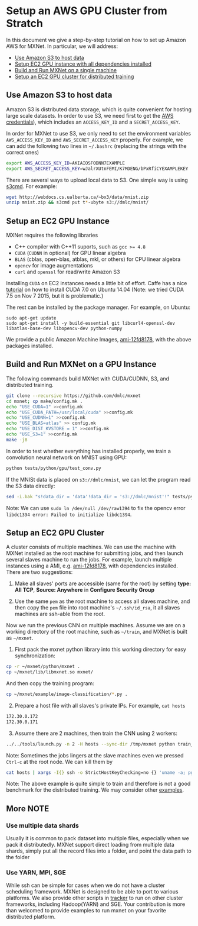 # Setup an AWS GPU Cluster from Stratch

In this document we give a step-by-step tutorial on how to set up Amazon AWS for
MXNet. In particular, we will address:

- [Use Amazon S3 to host data](#use-amazon-s3-to-host-data)
- [Setup EC2 GPU instance with all dependencies installed](#setup-an-ec2-gpu-instance)
- [Build and Run MXNet on a single machine](#build-and-run-mxnet-on-a-gpu-instance)
- [Setup an EC2 GPU cluster for distributed training](#setup-an-ec2-gpu-cluster)

## Use Amazon S3 to host data

Amazon S3 is distributed data storage, which is quite convenient for hosting large
scale datasets. In order to use S3, we need first to get the
[AWS credentials](http://docs.aws.amazon.com/AWSSimpleQueueService/latest/SQSGettingStartedGuide/AWSCredentials.html)),
which includes an `ACCESS_KEY_ID` and a `SECRET_ACCESS_KEY`.

In order for MXNet to use S3, we only need to set the environment variables `AWS_ACCESS_KEY_ID` and
`AWS_SECRET_ACCESS_KEY` properly. For example, we can add the following two lines in
`~/.bashrc` (replacing the strings with the correct ones)

```bash
export AWS_ACCESS_KEY_ID=AKIAIOSFODNN7EXAMPLE
export AWS_SECRET_ACCESS_KEY=wJalrXUtnFEMI/K7MDENG/bPxRfiCYEXAMPLEKEY
```

There are several ways to upload local data to S3. One simple way is using
[s3cmd](http://s3tools.org/s3cmd). For example:

```bash
wget http://webdocs.cs.ualberta.ca/~bx3/data/mnist.zip
unzip mnist.zip && s3cmd put t*-ubyte s3://dmlc/mnist/
```

## Setup an EC2 GPU Instance

MXNet requires the following libraries

- C++ compiler with C++11 suports, such as `gcc >= 4.8`
- `CUDA` (`CUDNN` in optional) for GPU linear algebra
- `BLAS` (cblas, open-blas, atblas, mkl, or others) for CPU linear algebra
- `opencv` for image augmentations
- `curl` and `openssl` for read/write Amazon S3

Installing `CUDA` on EC2 instances needs a little bit of effort. Caffe has a nice
[tutorial](https://github.com/BVLC/caffe/wiki/Install-Caffe-on-EC2-from-scratch-(Ubuntu,-CUDA-7,-cuDNN))
on how to install CUDA 7.0 on Ubuntu 14.04 (Note: we tried CUDA 7.5 on Nov 7
2015, but it is problematic.)

The rest can be installed by the package manager. For example, on Ubuntu:

```
sudo apt-get update
sudo apt-get install -y build-essential git libcurl4-openssl-dev libatlas-base-dev libopencv-dev python-numpy
```

We provide a public Amazon Machine Images, [ami-12fd8178](https://console.aws.amazon.com/ec2/v2/home?region=us-east-1#LaunchInstanceWizard:ami=ami-12fd8178), with the above packages installed.


## Build and Run MXNet on a GPU Instance

The following commands build MXNet with CUDA/CUDNN, S3, and distributed
training.

```bash
git clone --recursive https://github.com/dmlc/mxnet
cd mxnet; cp make/config.mk .
echo "USE_CUDA=1" >>config.mk
echo "USE_CUDA_PATH=/usr/local/cuda" >>config.mk
echo "USE_CUDNN=1" >>config.mk
echo "USE_BLAS=atlas" >> config.mk
echo "USE_DIST_KVSTORE = 1" >>config.mk
echo "USE_S3=1" >>config.mk
make -j8
```

In order to test whether everything has installed properly, we train a convolution neural network on MNIST using GPU:

```bash
python tests/python/gpu/test_conv.py
```

If the MNISt data is placed on `s3://dmlc/mnist`, we can let the program read
the S3 data directly:

```bash
sed -i.bak "s!data_dir = 'data'!data_dir = 's3://dmlc/mnist'!" tests/python/gpu/test_conv.py
```

Note: We can use `sudo ln /dev/null /dev/raw1394` to fix the opencv error `libdc1394 error: Failed to initialize libdc1394`.

## Setup an EC2 GPU Cluster

A cluster consists of multiple machines. We can use the machine with MXNet
installed as the root machine for submitting jobs, and then launch several
slaves machine to run the jobs. For example, launch multiple instances using a
AMI, e.g.
[ami-12fd8178](https://console.aws.amazon.com/ec2/v2/home?region=us-east-1#LaunchInstanceWizard:ami=ami-12fd8178),
with dependencies installed. There are two suggestions:

1. Make all slaves' ports are accessible (same for the root) by setting **type: All TCP**,
   **Source: Anywhere** in **Configure Security Group**

2. Use the same `pem` as the root machine to access all slaves machine, and
   then copy the `pem` file into root machine's `~/.ssh/id_rsa`, it all slaves
   machines are ssh-able from the root.

Now we run the previous CNN on multiple machines. Assume we are on a working
directory of the root machine, such as `~/train`, and MXNet is built as `~/mxnet`.

1. First pack the mxnet python library into this working directory for easy
  synchronization:

  ```bash
  cp -r ~/mxnet/python/mxnet .
  cp ~/mxnet/lib/libmxnet.so mxnet/
  ```

  And then copy the training program:

  ```bash
  cp ~/mxnet/example/image-classification/*.py .
  ```

2. Prepare a host file with all slaves's private IPs. For example, `cat hosts`

  ```bash
  172.30.0.172
  172.30.0.171
  ```

3. Assume there are 2 machines, then train the CNN using 2 workers:

  ```bash
  ../../tools/launch.py -n 2 -H hosts --sync-dir /tmp/mxnet python train_mnist.py --kv-store dist_sync
  ```

Note: Sometimes the jobs lingers at the slave machines even we pressed `Ctrl-c`
at the root node. We can kill them by

```bash
cat hosts | xargs -I{} ssh -o StrictHostKeyChecking=no {} 'uname -a; pgrep python | xargs kill -9'
```

Note: The above example is quite simple to train and therefore is not a good
benchmark for the distributed training. We may consider other [examples](https://github.com/dmlc/mxnet/tree/master/example/image-classification).

## More NOTE
### Use multiple data shards
Usually it is common to pack dataset into multiple files, especially when we pack it distributedly. MXNet support direct loading from multiple data shards, simply put all the record files into a folder, and point the data path to the folder

### Use YARN, MPI, SGE
While ssh can be simple for cases when we do not have a cluster scheduling framework. MXNet is designed to be able to port to various platforms.  We also provide other scripts in [tracker](https://github.com/dmlc/dmlc-core/tree/master/tracker) to run on other cluster frameworks, including Hadoop(YARN) and SGE. Your contribution is more than welcomed to provide examples to run mxnet on your favorite distributed platform.
